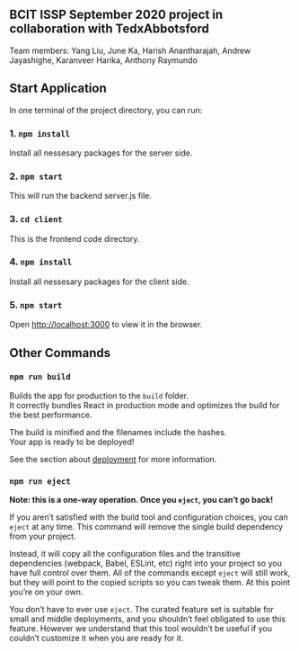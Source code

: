 ## BCIT ISSP September 2020 project in collaboration with TedxAbbotsford
Team members: Yang Liu, June Ka, Harish Anantharajah, Andrew Jayashighe, Karanveer Harika, Anthony Raymundo

## Start Application

In one terminal of the project directory, you can run:

### 1. `npm install`
Install all nessesary packages for the server side.

### 2. `npm start`

This will run the backend server.js file.

### 3. `cd client`

This is the frontend code directory.

### 4. `npm install`

Install all nessesary packages for the client side.

### 5. `npm start`

Open [http://localhost:3000](http://localhost:3000) to view it in the browser.


## Other Commands

### `npm run build`

Builds the app for production to the `build` folder.<br />
It correctly bundles React in production mode and optimizes the build for the best performance.

The build is minified and the filenames include the hashes.<br />
Your app is ready to be deployed!

See the section about [deployment](https://facebook.github.io/create-react-app/docs/deployment) for more information.

### `npm run eject`

**Note: this is a one-way operation. Once you `eject`, you can’t go back!**

If you aren’t satisfied with the build tool and configuration choices, you can `eject` at any time. This command will remove the single build dependency from your project.

Instead, it will copy all the configuration files and the transitive dependencies (webpack, Babel, ESLint, etc) right into your project so you have full control over them. All of the commands except `eject` will still work, but they will point to the copied scripts so you can tweak them. At this point you’re on your own.

You don’t have to ever use `eject`. The curated feature set is suitable for small and middle deployments, and you shouldn’t feel obligated to use this feature. However we understand that this tool wouldn’t be useful if you couldn’t customize it when you are ready for it.

